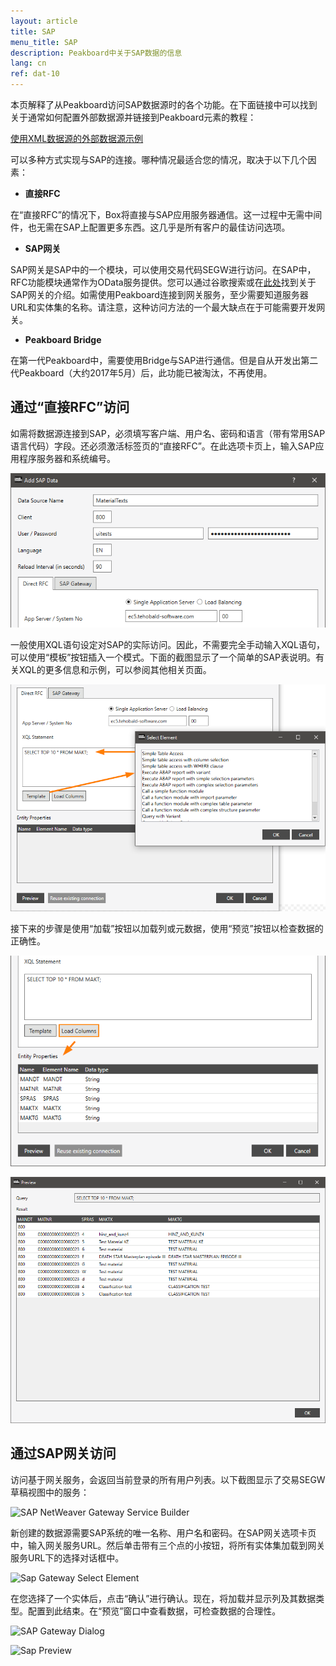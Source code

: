 ```yaml
---
layout: article
title: SAP
menu_title: SAP
description: Peakboard中关于SAP数据的信息
lang: cn
ref: dat-10
---
```

本页解释了从Peakboard访问SAP数据源时的各个功能。在下面链接中可以找到关于通常如何配置外部数据源并链接到Peakboard元素的教程：

[使用XML数据源的外部数据源示例](/tutorials/03-cn-xml-data.html)

可以多种方式实现与SAP的连接。哪种情况最适合您的情况，取决于以下几个因素：


* **直接RFC**

在“直接RFC”的情况下，Box将直接与SAP应用服务器通信。这一过程中无需中间件，也无需在SAP上配置更多东西。这几乎是所有客户的最佳访问选项。

* **SAP网关**

SAP网关是SAP中的一个模块，可以使用交易代码SEGW进行访问。在SAP中，RFC功能模块通常作为OData服务提供。您可以通过谷歌搜索或在[此处](https://blogs.sap.com/2013/01/24/a-simple-overview-on-sap-netweaver-gateway/)找到关于SAP网关的介绍。如需使用Peakboard连接到网关服务，至少需要知道服务器URL和实体集的名称。请注意，这种访问方法的一个最大缺点在于可能需要开发网关。

* **Peakboard Bridge**

在第一代Peakboard中，需要使用Bridge与SAP进行通信。但是自从开发出第二代Peakboard（大约2017年5月）后，此功能已被淘汰，不再使用。

## 通过“直接RFC”访问
如需将数据源连接到SAP，必须填写客户端、用户名、密码和语言（带有常用SAP语言代码）字段。还必须激活标签页的“直接RFC”。在此选项卡页上，输入SAP应用程序服务器和系统编号。

![Sap Data Dialog](/assets/images/data-sources/sap/sap-data-dialog.png)

一般使用XQL语句设定对SAP的实际访问。因此，不需要完全手动输入XQL语句，可以使用“模板”按钮插入一个模式。下面的截图显示了一个简单的SAP表说明。有关XQL的更多信息和示例，可以参阅其他相关页面。

![Sap Direct RFC](/assets/images/data-sources/sap/sap-direct-rfc.png)

接下来的步骤是使用“加载”按钮以加载列或元数据，使用“预览”按钮以检查数据的正确性。

![Sap Load Columns](/assets/images/data-sources/sap/sap-load-columns.png)

![Sap Load Columns Preview](/assets/images/data-sources/sap/sap-load-columns-preview.png)

## 通过SAP网关访问

访问基于网关服务，会返回当前登录的所有用户列表。以下截图显示了交易SEGW草稿视图中的服务：

![SAP NetWeaver Gateway Service Builder](/assets/images/data-sources/sap/sap-netweaver-gateway-service-builder.png)

新创建的数据源需要SAP系统的唯一名称、用户名和密码。在SAP网关选项卡页中，输入网关服务URL。然后单击带有三个点的小按钮，将所有实体集加载到网关服务URL下的选择对话框中。

![Sap Gateway Select Element](/assets/images/data-sources/sap/sap-gateway-select-element.png)

在您选择了一个实体后，点击“确认”进行确认。现在，将加载并显示列及其数据类型。配置到此结束。在“预览”窗口中查看数据，可检查数据的合理性。

![SAP Gateway Dialog](/assets/images/data-sources/sap/sap-gateway-dialog.png)

![Sap Preview](/assets/images/data-sources/sap/sap-preview.png)
